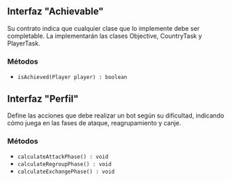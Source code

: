 ## Interfaz "Achievable"
Su contrato indica que cualquier clase que lo implemente debe ser completable. La implementarán las clases Objective, CountryTask y PlayerTask.
### Métodos
- `isAchieved(Player player) : boolean`

## Interfaz "Perfil"
Define las acciones que debe realizar un bot según su dificultad, indicando cómo juega en las fases de ataque, reagrupamiento y canje.
### Métodos

- `calculateAttackPhase() : void `
- `calculateRegroupPhase() : void`
- `calculateExchangePhase() : void`
